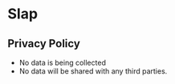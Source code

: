 # Slap
## Privacy Policy
- No data is being collected
- No data will be shared with any third parties.


